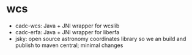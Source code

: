 # wcs

* cadc-wcs: Java + JNI wrapper for wcslib
* cadc-erfa: Java + JNI wrapper for liberfa
* jsky: open source astronomy coordinates library so we an build and publish to maven central; minimal changes

